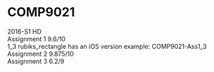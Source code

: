 # COMP9021
2016-S1 HD<br>
Assignment 1 9.6/10<br>
  1_3 rubiks_rectangle has an iOS version example: COMP9021-Ass1_3<br>
Assignment 2 9.875/10<br>
Assignment 3 6.2/9<br>

